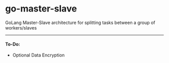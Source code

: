 # go-master-slave
GoLang Master-Slave architecture for splitting tasks between a group of workers/slaves



---
#### To-Do:
 - Optional Data Encryption

